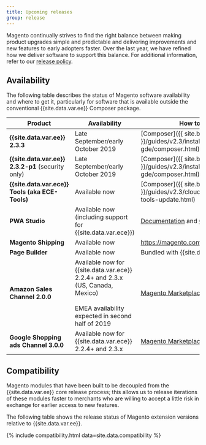 ```yaml
---
title: Upcoming releases
group: release
---
```


Magento continually strives to find the right balance between making product upgrades simple and predictable and delivering improvements and new features to early adopters faster. Over the last year, we have refined how we deliver software to support this balance. For additional information, refer to our [release policy]({{site.baseurl}}/release/policy/).

## Availability

The following table describes the status of Magento software availability and where to get it, particularly for software that is available outside the conventional {{site.data.var.ee}} Composer package.

| Product                                           | Availability                                                                                                                           | How to get it                                                                                     |
|---------------------------------------------------|----------------------------------------------------------------------------------------------------------------------------------------|---------------------------------------------------------------------------------------------------|
| **{{site.data.var.ee}} 2.3.3**                    | Late September/early October 2019                                                                                                      | [Composer]({{ site.baseurl }}/guides/v2.3/install-gde/composer.html)                              |
| **{{site.data.var.ee}} 2.3.2-p1** (security only) | Late September/early October 2019                                                                                                      | [Composer]({{ site.baseurl }}/guides/v2.3/install-gde/composer.html)                              |
| **{{site.data.var.ece}} Tools (aka ECE-Tools)**   | Available now                                                                                                                          | [Composer]({{ site.baseurl }}/guides/v2.3/cloud/project/ece-tools-update.html)                    |
| **PWA Studio**                                    | Available now (including support for {{site.data.var.ece}})                                                                            | [Documentation](http://pwastudio.io) and [GitHub](https://github.com/magento-research/pwa-studio) |
| **Magento Shipping**                              | Available now                                                                                                                          | <https://magento.com/products/shipping>                                                           |
| **Page Builder**                                  | Available now                                                                                                                          | Bundled with {{site.data.var.ee}} 2.3.x                                                           |
| **Amazon Sales Channel 2.0.0**                    | Available now for {{site.data.var.ece}} 2.2.4+ and 2.3.x (US, Canada, Mexico)<br><br>EMEA availability expected in second half of 2019 | [Magento Marketplace](https://marketplace.magento.com/magento-module-amazon.html)                 |
| **Google Shopping ads Channel 3.0.0**             | Available now for {{site.data.var.ece}} 2.2.4+ and 2.3.x                                                                               | [Magento Marketplace](http://marketplace.magento.com/magento-google-shopping-ads.html)            |

## Compatibility

Magento modules that have been built to be decoupled from the {{site.data.var.ee}} core release process; this allows us to release iterations of these modules faster to merchants who are willing to accept a little risk in exchange for earlier access to new features.

The following table shows the release status of Magento extension versions relative to {{site.data.var.ee}}.

{% include compatibility.html data=site.data.compatibility %}
